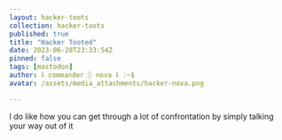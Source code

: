 ```yaml
---
layout: hacker-toots
collection: hacker-toots
published: true
title: "Hacker Tooted"
date: 2023-06-28T23:33:54Z
pinned: false
tags: [mastodon]
author: ⸸ commander ░ nova ⸸ :~$
avatar: /assets/media_attachments/hacker-nova.png

---
```


<p>I do like how you can get through a lot of confrontation by simply talking your way out of it</p>


